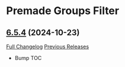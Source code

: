 # Premade Groups Filter

## [6.5.4](https://github.com/0xbs/premade-groups-filter/tree/6.5.4) (2024-10-23)
[Full Changelog](https://github.com/0xbs/premade-groups-filter/compare/6.5.3...6.5.4) [Previous Releases](https://github.com/0xbs/premade-groups-filter/releases)

- Bump TOC  

